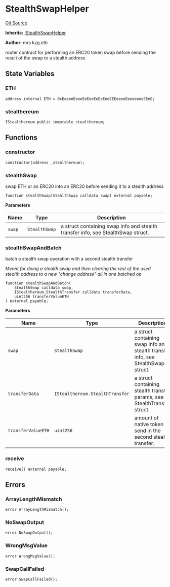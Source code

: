 # StealthSwapHelper
[Git Source](https://github.com/kassandraoftroy/erc5564-contracts/blob/17f8300a258dafc126636bf4c6b2cff57409473e/src/StealthSwapHelper.sol)

**Inherits:**
[IStealthSwapHelper](/src/interfaces/IStealthSwapHelper.sol/interface.IStealthSwapHelper.md)

**Author:**
mrs kzg.eth

router contract for performing an ERC20 token swap before sending the result of the swap to a stealth address


## State Variables
### ETH

```solidity
address internal ETH = 0xEeeeeEeeeEeEeeEeEeEeeEEEeeeeEeeeeeeeEEeE;
```


### stealthereum

```solidity
IStealthereum public immutable stealthereum;
```


## Functions
### constructor


```solidity
constructor(address _stealthereum);
```

### stealthSwap

swap ETH or an ERC20 into an ERC20 before sending it to a stealth address


```solidity
function stealthSwap(StealthSwap calldata swap) external payable;
```
**Parameters**

|Name|Type|Description|
|----|----|-----------|
|`swap`|`StealthSwap`|a struct containing swap info and stealth transfer info, see StealthSwap struct.|


### stealthSwapAndBatch

batch a stealth swap operation with a second stealth transfer

*Meant for doing a stealth swap and then clearing the rest of the used stealth address to a new "change address" all in one batched op*


```solidity
function stealthSwapAndBatch(
    StealthSwap calldata swap,
    IStealthereum.StealthTransfer calldata transferData,
    uint256 transferValueETH
) external payable;
```
**Parameters**

|Name|Type|Description|
|----|----|-----------|
|`swap`|`StealthSwap`|a struct containing swap info and stealth transfer info, see StealthSwap struct.|
|`transferData`|`IStealthereum.StealthTransfer`|a struct containing stealth transfer params, see StealthTransfer struct.|
|`transferValueETH`|`uint256`|amount of native token to send in the second stealth transfer.|


### receive


```solidity
receive() external payable;
```

## Errors
### ArrayLengthMismatch

```solidity
error ArrayLengthMismatch();
```

### NoSwapOutput

```solidity
error NoSwapOutput();
```

### WrongMsgValue

```solidity
error WrongMsgValue();
```

### SwapCallFailed

```solidity
error SwapCallFailed();
```

